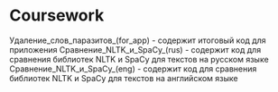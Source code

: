 # Сoursework
Удаление_слов_паразитов_(for_app) - содержит итоговый код для приложения
Сравнение_NLTK_и_SpaCy_(rus) - содержит код для сравнения библиотек NLTK и SpaCy для текстов на русском языке
Сравнение_NLTK_и_SpaCy_(eng) - содержит код для сравнения библиотек NLTK и SpaCy для текстов на английском языке

